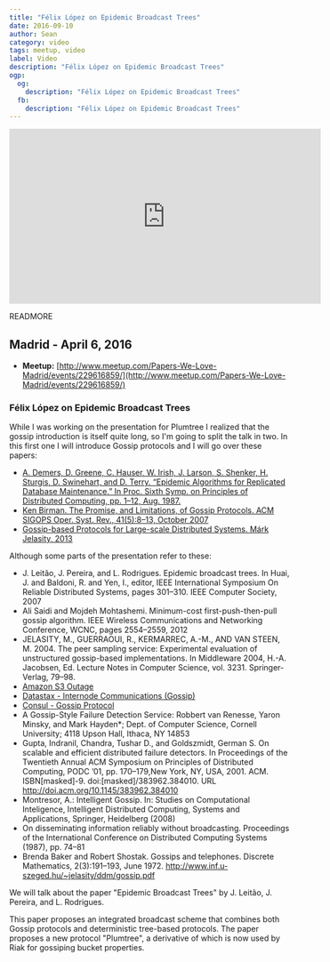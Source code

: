 ```yaml
---
title: "Félix López on Epidemic Broadcast Trees"
date: 2016-09-10
author: Sean
category: video
tags: meetup, video
label: Video
description: "Félix López on Epidemic Broadcast Trees"
ogp:
  og:
    description: "Félix López on Epidemic Broadcast Trees"
  fb:
    description: "Félix López on Epidemic Broadcast Trees"
---
```


<iframe class="video" width="560" height="315" src="https://www.youtube.com/embed/lhGZNZLcfo0" frameborder="0" allowfullscreen></iframe>

READMORE

## Madrid - April 6, 2016

* **Meetup:** [http://www.meetup.com/Papers-We-Love-Madrid/events/229616859/](http://www.meetup.com/Papers-We-Love-Madrid/events/229616859/)

### Félix López on Epidemic Broadcast Trees

While I was working on the presentation for Plumtree I realized that the gossip introduction is itself quite long, so I'm going to split the talk in two. In this first one I will introduce Gossip protocols and I will go over these papers:

* [A. Demers, D. Greene, C. Hauser, W. Irish, J. Larson, S. Shenker, H. Sturgis, D. Swinehart, and D. Terry. “Epidemic Algorithms for Replicated Database Maintenance.” In Proc. Sixth Symp. on Principles of Distributed Computing, pp. 1–12, Aug. 1987.](http://bitsavers.informatik.uni-stuttgart.de/pdf/xerox/parc/techReports/CSL-89-1_Epidemic_Algorithms_for_Replicated_Database_Maintenance.pdf)
* [Ken Birman. The Promise, and Limitations, of Gossip Protocols. ACM SIGOPS Oper. Syst. Rev., 41(5):8–13, October 2007](http://dl.acm.org/citation.cfm?id=1317382)
* [Gossip-based Protocols for Large-scale Distributed Systems. Márk Jelasity, 2013](http://www.inf.u-szeged.hu/~jelasity/dr/doktori-mu.pdf)

Although some parts of the presentation refer to these:

* J. Leitão, J. Pereira, and L. Rodrigues. Epidemic broadcast trees. In Huai, J. and Baldoni, R. and Yen, I., editor, IEEE International Symposium On Reliable Distributed Systems, pages 301–310. IEEE Computer Society, 2007
* Ali Saidi and Mojdeh Mohtashemi. Minimum-cost first-push-then-pull gossip algorithm. IEEE Wireless Communications and Networking Conference, WCNC, pages 2554–2559, 2012
* JELASITY, M., GUERRAOUI, R., KERMARREC, A.-M., AND VAN STEEN, M. 2004. The peer sampling service: Experimental evaluation of unstructured gossip-based implementations. In Middleware 2004, H.-A. Jacobsen, Ed. Lecture Notes in Computer Science, vol. 3231. Springer-Verlag, 79–98.
* [Amazon S3 Outage](http://status.aws.amazon.com/s3-20080720.html)
* [Datastax - Internode Communications (Gossip)](http://docs.datastax.com/en/cassandra/3.0/cassandra/architecture/archGossipAbout.html)
* [Consul - Gossip Protocol](https://www.consul.io/docs/internals/gossip.html)
* A Gossip-Style Failure Detection Service: Robbert van Renesse, Yaron Minsky, and Mark Hayden*; Dept. of Computer Science, Cornell University; 4118 Upson Hall, Ithaca, NY 14853
* Gupta, Indranil, Chandra, Tushar D., and Goldszmidt, German S. On scalable and efficient distributed failure detectors. In Proceedings of the Twentieth Annual ACM Symposium on Principles of Distributed Computing, PODC ’01, pp. 170–179,New York, NY, USA, 2001. ACM. ISBN[masked]-9. doi:[masked]/383962.384010. URL http://doi.acm.org/10.1145/383962.384010
* Montresor, A.: Intelligent Gossip. In: Studies on Computational Inteligence, Intelligent Distributed Computing, Systems and Applications, Springer, Heidelberg (2008)
* On disseminating information reliably without broadcasting. Proceedings of the International Conference on Distributed Computing Systems (1987), pp. 74–81
* Brenda Baker and Robert Shostak. Gossips and telephones. Discrete Mathematics, 2(3):191–193, June 1972. http://www.inf.u-szeged.hu/~jelasity/ddm/gossip.pdf

We will talk about the paper "Epidemic Broadcast Trees" by J. Leitão, J. Pereira, and L. Rodrigues.

This paper proposes an integrated broadcast scheme that combines both Gossip protocols and deterministic tree-based protocols. The paper proposes a new protocol "Plumtree", a derivative of which is now used by Riak for gossiping bucket properties.
